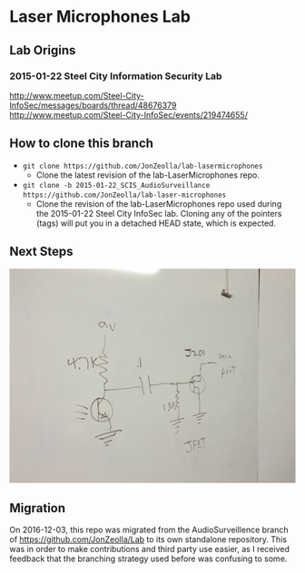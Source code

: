 # Laser Microphones Lab  

## Lab Origins  
### 2015-01-22 Steel City Information Security Lab  
http://www.meetup.com/Steel-City-InfoSec/messages/boards/thread/48676379  
http://www.meetup.com/Steel-City-InfoSec/events/219474655/  

## How to clone this branch
* `git clone https://github.com/JonZeolla/lab-lasermicrophones`  
  * Clone the latest revision of the lab-LaserMicrophones repo.  
* `git clone -b 2015-01-22_SCIS_AudioSurveillance https://github.com/JonZeolla/lab-laser-microphones`  
  * Clone the revision of the lab-LaserMicrophones repo used during the 2015-01-22 Steel City InfoSec lab.  Cloning any of the pointers (tags) will put you in a detached HEAD state, which is expected.  

## Next Steps  
![Laser Mic Improvement](https://raw.githubusercontent.com/JonZeolla/Lab/AudioSurveillance/2015-01-22_LaserMicImprovement.JPG)

## Migration  
On 2016-12-03, this repo was migrated from the AudioSurveillence branch of https://github.com/JonZeolla/Lab to its own standalone repository.  This was in order to make contributions and third party use easier, as I received feedback that the branching strategy used before was confusing to some.  

